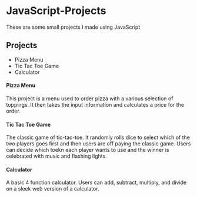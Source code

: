 # JavaScript-Projects
These are some small projects I made using JavaScript

## Projects
- Pizza Menu
- Tic Tac Toe Game
- Calculator

#### Pizza Menu

This project is a menu used to order pizza with a various selection of toppings. It then takes the 
input information and calculates a price for the order.


#### Tic Tac Toe Game

The classic game of tic-tac-toe. It randomly rolls dice to select which of the two players goes first and then users are off paying the classic game. Users can decide which toekn each player wants
to use and the winner is celebrated with music and flashing lights.


#### Calculator

A basic 4 function calculator. Users can add, subtract, multiply, and divide on a sleek web version
of a calculator. 
